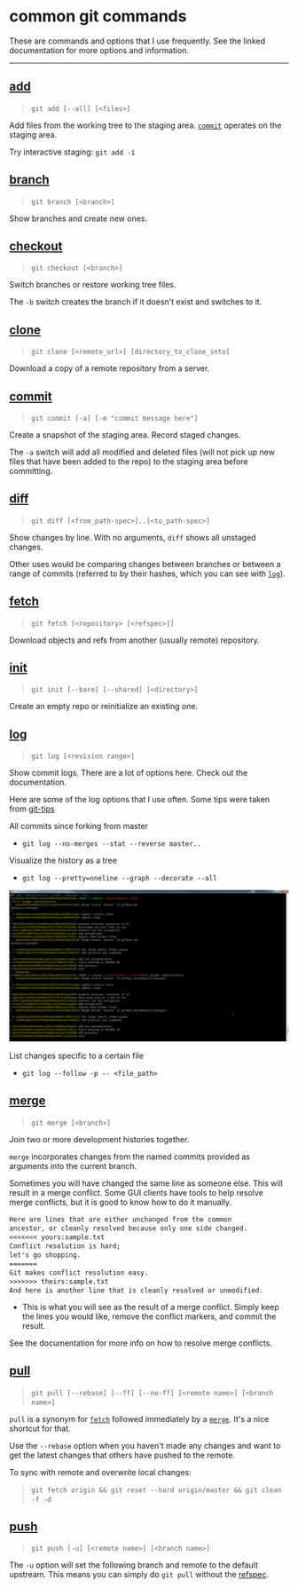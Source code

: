 # common git commands

These are commands and options that I use frequently. See the linked documentation for more options and information.

---


## [add](https://git-scm.com/docs/git-add)
> `git add [--all] [<files>]`

Add files from the working tree to the staging area. [`commit`](#commit) operates on the staging area.

Try interactive staging: `git add -i`


## [branch](https://git-scm.com/docs/git-commit)
> `git branch [<branch>]`

Show branches and create new ones.


## [checkout](https://git-scm.com/docs/git-checkout)
> `git checkout [<branch>]`

Switch branches or restore working tree files.

The `-b` switch creates the branch if it doesn't exist and switches to it.


## [clone](https://git-scm.com/docs/git-clone)
> `git clone [<remote_url>] [directory_to_clone_into]`

Download a copy of a remote repository from a server.


## [commit](https://git-scm.com/docs/git-commit)
> `git commit [-a] [-m "commit message here"]`

Create a snapshot of the staging area. Record staged changes.

The `-a` switch will add all modified and deleted files (will not pick up new files that have been added to the repo) to the staging area before committing.


## [diff](https://git-scm.com/docs/git-diff)
> `git diff [<from_path-spec>]..[<to_path-spec>]`

Show changes by line. With no arguments, `diff` shows all unstaged changes.

Other uses would be comparing changes between branches or between a range of commits (referred to by their hashes, which you can see with [`log`](#log)).


## [fetch](https://git-scm.com/docs/git-fetch)
> `git fetch [<repository> [<refspec>]]`

Download objects and refs from another (usually remote) repository.


## [init](https://git-scm.com/docs/git-init)
> `git init [--bare] [--shared] [<directory>]`

Create an empty repo or reinitialize an existing one.


## [log](https://git-scm.com/docs/git-log)
> `git log [<revision range>]`

Show commit logs. There are a lot of options here. Check out the documentation.

Here are some of the log options that I use often. Some tips were taken from [git-tips](https://github.com/git-tips/tips)

All commits since forking from master
* `git log --no-merges --stat --reverse master..`

Visualize the history as a tree
* `git log --pretty=oneline --graph --decorate --all`

![pretty oneline](img/pretty-oneline.png)

List changes specific to a certain file
* `git log --follow -p -- <file_path>`


## [merge](https://git-scm.com/docs/git-merge)
> `git merge [<branch>]`

Join two or more development histories together.

`merge` incorporates changes from the named commits provided as arguments into the current branch.

Sometimes you will have changed the same line as someone else. This will result in a merge conflict. Some GUI clients have tools to help resolve merge conflicts, but it is good to know how to do it manually.

```
Here are lines that are either unchanged from the common
ancestor, or cleanly resolved because only one side changed.
<<<<<<< yours:sample.txt
Conflict resolution is hard;
let's go shopping.
=======
Git makes conflict resolution easy.
>>>>>>> theirs:sample.txt
And here is another line that is cleanly resolved or unmodified.
```
* This is what you will see as the result of a merge conflict. Simply keep the lines you would like, remove the conflict markers, and commit the result.

See the documentation for more info on how to resolve merge conflicts.


## [pull](https://git-scm.com/docs/git-pull)
> `git pull [--rebase] [--ff] [--no-ff] [<remote name>] [<branch name>]`

`pull` is a synonym for [`fetch`](#fetch) followed immediately by a [`merge`](#merge). It's a nice shortcut for that.

Use the `--rebase` option when you haven't made any changes and want to get the latest changes that others have pushed to the remote.

To sync with remote and overwrite local changes:
> `git fetch origin && git reset --hard origin/master && git clean -f -d`


## [push](https://git-scm.com/docs/git-push)
> `git push [-u] [<remote name>] [<branch name>]`

The `-u` option will set the following branch and remote to the default upstream. This means you can simply do `git pull` without the [refspec](glossary.md#refspec).


